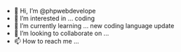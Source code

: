 - 👋 Hi, I’m @phpwebdevelope
- 👀 I’m interested in ... coding
- 🌱 I’m currently learning ... new coding language update
- 💞️ I’m looking to collaborate on ...
- 📫 How to reach me ...

<!---
phpwebdevelope/phpwebdevelope is a ✨ special ✨ repository because its `README.md` (this file) appears on your GitHub profile.
You can click the Preview link to take a look at your changes.
--->
